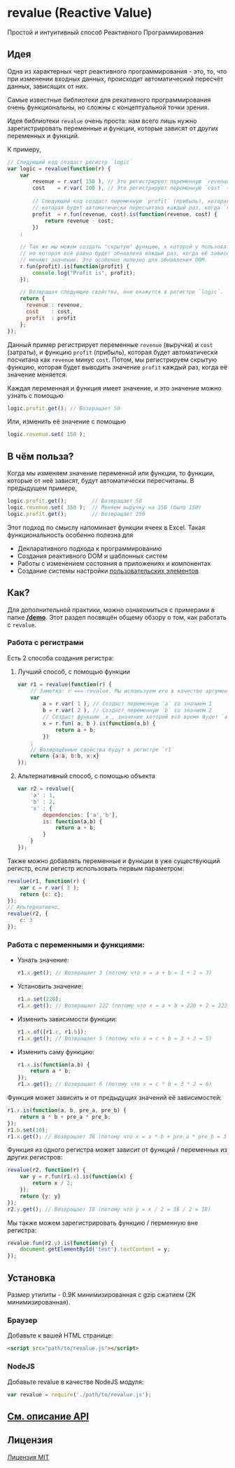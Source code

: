 # revalue (Reactive Value)
Простой и интуитивный способ Реактивного Программирования

## Идея
Одна из характерных черт реактивного программирования - это, то, что при изменении входных данных, происходит автоматический пересчёт данных, зависящих от них.

Самые известные библиотеки для рекативного программирования очень функциональны, но сложны с концептуальной точки зрения.

Идея библиотеки `revalue` очень проста: нам всего лишь нужно зарегистрировать переменные и функции, которые зависят от *других* переменных и функций.

К примеру,

```javascript
// Следующий код создаст регистр `logic`
var logic = revalue(function(r) {
    var
        revenue = r.var( 150 ), // Это регистрирует переменную `revenue` (выручка) со значением 150
        cost    = r.var( 100 ), // Это регистрирует переменную `cost` (затраты) со значением 100
        
        // Следующий код создаст переменную `profit` (прибыль), которая зависит от `revenue` и `cost`, и
        // которая будет автоматически пересчитана каждый раз, когда `revenue` или `cost` изменится
        profit  = r.fun(revenue, cost).is(function(revenue, cost) {
            return revenue - cost;
        })
    ;
    
    // Так же мы можем создать "скрытую" функцию, к которой у пользователя не будет доступа,
    // но которая всё равно будет обновлена каждый раз, когда её зависимые переменные / функции
    // меняют значение. Это особенно полезно для обновления DOM.
    r.fun(profit).is(function(profit) {
        console.log("Profit is", profit);
    });

    // Возвращая следующие свойства, они окажутся в регистре `logic`.
    return {
      revenue : revenue,
      cost    : cost,
      profit  : profit
    };
});
```

Данный пример регистрирует переменные `revenue` (выручка) и `cost` (затраты), и функцию `profit` (прибыль), которая будет автоматически посчитана как `revenue` минус `cost`. Потом, мы регистрируем скрытую функцию, которая будет выводить значение `profit` каждый раз, когда её значение меняется.

Каждая переменная и функция имеет значение, и это значение можно узнать с помощью

```javascript
logic.profit.get(); // Возвращает 50
```

Или, изменить её значение с помощью

```javascript
logic.revenue.set( 150 );
```

## В чём польза?
Когда мы изменяем значение переменной или функции, то функции, которые от неё зависят, будут автоматически пересчитаны. В предыдущем примере,

```javascript
logic.profit.get();        // Возвращает 50
logic.revenue.set( 350 );  // Меняем выручку на 350 (было 150)
logic.profit.get();        // Возвращает 250
```

Этот подход по смыслу напоминает функции ячеек в Excel. Такая функциональность особенно полезна для
* Декларативного подхода к программированию
* Создания реактивного DOM и шаблонных систем
* Работы с изменением состояния в приложениях и компонентах
* Создание системы настройки [пользовательских элементов](https://learn.javascript.ru/webcomponent-core)

## Как?
Для дополнительной практики, можно ознакомиться с примерами в папке **[/demo](https://github.com/guitarino/revalue/tree/master/demo)**. Этот раздел посвящён общему обзору о том, как работать с `revalue`.

### Работа с регистрами
Есть 2 способа создания регистра:

1. Лучший способ, с помощью функции
   ```javascript
   var r1 = revalue(function(r) {
       // Заметка: r === revalue. Мы используем его в качестве аргумента для удобства.
       var
           a = r.var( 1 ), // Создаст переменную `a` со значием 1
           b = r.var( 2 ), // Создаст переменную `b` со значием 2
           // Создаст функцию `x`, значение которой всё время будет `a + b`
           x = r.fun( a, b ).is(function(a,b) {
               return a + b;
           })
       ;
       // Возвращённые свойства будут в регистре `r1`
       return {a:a, b:b, x:x}
   });
   ```

2. Альтернативный способ, с помощью объекта
   ```javascript
   var r2 = revalue({
       'a' : 1,
       'b' : 2,
       'x' : {
           dependencies: ['a','b'],
           is: function(a,b) {
               return a + b;
           }
       }
   });
   ```

Также можно добавлять переменные и функции в уже существующий регистр, если регистр использовать первым параметром:

```javascript
revalue(r1, function(r) {
    var c = r.var( 3 );
    return {c: c};
});
// Альтернативно,
revalue(r2, {
    c: 3
});
```

### Работа с переменными и функциями:
* Узнать значение:
   ```javascript
   r1.x.get(); // Возвращает 3 (потому что x = a + b = 1 + 2 = 3)
   ```

* Установить значение:
   ```javascript
   r1.a.set(220);
   r1.x.get(); // Возвращает 222 (потому что x = a + b = 220 + 2 = 222)
   ```

* Изменить зависимости функции:
   ```javascript
   r1.x.of([r1.c, r1.b]);
   r1.x.get(); // Возвращает 5 (потому что x = c + b = 3 + 2 = 5)
   ```

* Изменить саму функцию:
   ```javascript
   r1.x.is(function(a,b) {
       return a * b;
   });
   r1.x.get(); // Возвращает 6 (потому что x = c * b = 3 * 2 = 6)
   ```

Функция может зависить и от предыдущих значений её зависимостей:

```javascript
r1.x.is(function(a, b, pre_a, pre_b) {
    return a * b + pre_a * pre_b;
});
r1.b.set(10);
r1.x.get(); // Возвращает 36 (потому что x = a * b + pre_a * pre_b = 3 * 10 + 3 * 2 = 36)
```

Функция из одного регистра может зависит от функций / переменных из других регистров:

```javascript
revalue(r2, function(r) {
    var y = r.fun(r1.x).is(function(x) {
        return x / 2;
    });
    return {y: y}
});
r2.y.get(); // Возвращает 18 (потому что y = x / 2 = 36 / 2 = 18)
```

Мы также можем зарегистрировать функцию / перменную вне регистра:

```javascript
revalue.fun(r2.y).is(function(y) {
    document.getElementById('test').textContent = y;
});
```

## Установка
Размер утилиты - 0.9K минимизированная с gzip сжатием (2K минимизированная).

### Браузер
Добавьте к вашей HTML странице:

```html
<script src="path/to/revalue.js"></script>
```

### NodeJS
Добавьте revalue в качестве NodeJS модуля:

```javascript
var revalue = require('./path/to/revalue.js');
```

## [См. описание API](https://github.com/guitarino/revalue/blob/master/API.ru.md)

## Лицензия
[Лицензия MIT](https://github.com/guitarino/revalue/blob/master/LICENSE)